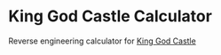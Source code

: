 # King God Castle Calculator

Reverse engineering calculator for [King God Castle](https://play.google.com/store/apps/details?id=com.awesomepiece.castle&hl=en&pli=1)